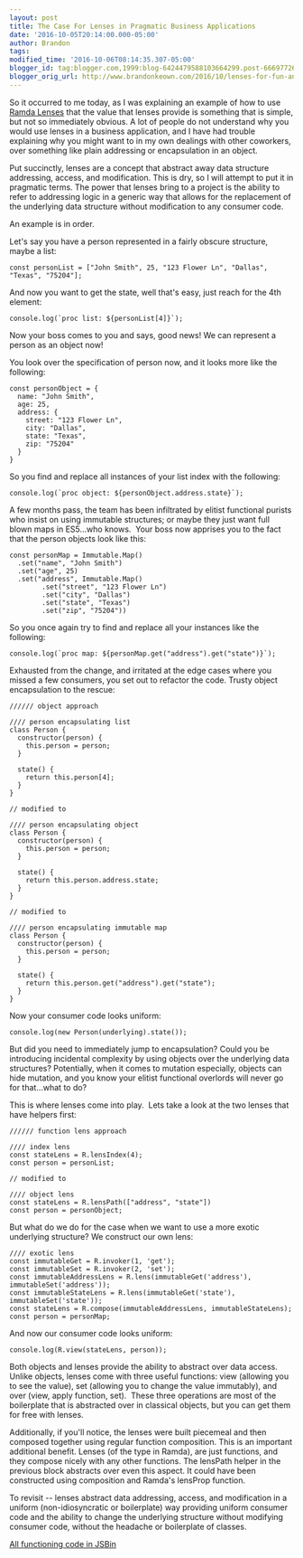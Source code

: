 ```yaml
---
layout: post
title: The Case For Lenses in Pragmatic Business Applications
date: '2016-10-05T20:14:00.000-05:00'
author: Brandon
tags:
modified_time: '2016-10-06T08:14:35.307-05:00'
blogger_id: tag:blogger.com,1999:blog-6424479588103664299.post-6669772652598326233
blogger_orig_url: http://www.brandonkeown.com/2016/10/lenses-for-fun-and-profit.html
---
```


So it occurred to me today, as I was explaining an example of how to use [Ramda Lenses](http://ramdajs.com/docs/#lens) that the value that lenses provide is something that is simple, but not so immediately obvious. A lot of people do not understand why you would use lenses in a business application, and I have had trouble explaining why you might want to in my own dealings with other coworkers, over something like plain addressing or encapsulation in an object.

Put succinctly, lenses are a concept that abstract away data structure addressing, access, and modification. This is dry, so I will attempt to put it in pragmatic terms. The power that lenses bring to a project is the ability to refer to addressing logic in a generic way that allows for the replacement of the underlying data structure without modification to any consumer code.

An example is in order.

Let's say you have a person represented in a fairly obscure structure, maybe a list:
<pre><code class="javascript">const personList = ["John Smith", 25, "123 Flower Ln", "Dallas", "Texas", "75204"];</code></pre>

And now you want to get the state, well that's easy, just reach for the 4th element:
<pre><code class="javascript">console.log(`proc list: ${personList[4]}`);</code></pre>

Now your boss comes to you and says, good news! We can represent a person as an object now!

You look over the specification of person now, and it looks more like the following:
<pre><code class="javascript">const personObject = {
  name: "John Smith",
  age: 25,
  address: {
    street: "123 Flower Ln",
    city: "Dallas",
    state: "Texas",
    zip: "75204"
  }
}</code></pre>

So you find and replace all instances of your list index with the following:
<pre><code class="javascript">console.log(`proc object: ${personObject.address.state}`);</code></pre>

A few months pass, the team has been infiltrated by elitist functional purists who insist on using immutable structures; or maybe they just want full blown maps in ES5...who knows. &nbsp;Your boss now apprises you to the fact that the person objects look like this:
<pre><code class="javascript">const personMap = Immutable.Map()
  .set("name", "John Smith")
  .set("age", 25)
  .set("address", Immutable.Map()
        .set("street", "123 Flower Ln")
        .set("city", "Dallas")
        .set("state", "Texas")
        .set("zip", "75204"))</code></pre>

So you once again try to find and replace all your instances like the following:
<pre><code class="javascript">console.log(`proc map: ${personMap.get("address").get("state")}`);</code></pre>

Exhausted from the change, and irritated at the edge cases where you missed a few consumers, you set out to refactor the code.  Trusty object encapsulation to the rescue:
<pre><code class="javascript">////// object approach

//// person encapsulating list
class Person {
  constructor(person) {
    this.person = person;
  }

  state() {
    return this.person[4];
  }
}

// modified to

//// person encapsulating object
class Person {
  constructor(person) {
    this.person = person;
  }

  state() {
    return this.person.address.state;
  }
}

// modified to

//// person encapsulating immutable map
class Person {
  constructor(person) {
    this.person = person;
  }

  state() {
    return this.person.get("address").get("state");
  }
}</code></pre>

Now your consumer code looks uniform:
<pre><code class="javascript">console.log(new Person(underlying).state());</code></pre>

But did you need to immediately jump to encapsulation?  Could you be introducing incidental complexity by using objects over the underlying data structures? Potentially, when it comes to mutation especially, objects can hide mutation, and you know your elitist functional overlords will never go for that...what to do?

This is where lenses come into play. &nbsp;Lets take a look at the two lenses that have helpers first:
<pre><code class="javascript">////// function lens approach

//// index lens
const stateLens = R.lensIndex(4);
const person = personList;

// modified to

//// object lens
const stateLens = R.lensPath(["address", "state"])
const person = personObject;</code></pre>

But what do we do for the case when we want to use a more exotic underlying structure? We construct our own lens:
<pre>
<code class="javascript">//// exotic lens
const immutableGet = R.invoker(1, 'get');
const immutableSet = R.invoker(2, 'set');
const immutableAddressLens = R.lens(immutableGet('address'), immutableSet('address'));
const immutableStateLens = R.lens(immutableGet('state'), immutableSet('state'));
const stateLens = R.compose(immutableAddressLens, immutableStateLens);
const person = personMap;</code></pre>

And now our consumer code looks uniform:
<pre><code class="javascript">console.log(R.view(stateLens, person));</code></pre>

Both objects and lenses provide the ability to abstract over data access.  Unlike objects, lenses come with three useful functions: view (allowing you to see the value), set (allowing you to change the value immutably), and over (view, apply function, set). &nbsp;These three operations are most of the boilerplate that is abstracted over in classical objects, but you can get them for free with lenses.

Additionally, if you'll notice, the lenses were built piecemeal and then composed together using regular function composition.  This is an important additional benefit.  Lenses (of the type in Ramda), are just functions, and they compose nicely with any other functions.  The lensPath helper in the previous block abstracts over even this aspect.  It could have been constructed using composition and Ramda's lensProp function.

To revisit -- lenses abstract data addressing, access, and modification in a uniform (non-idiosyncratic or boilerplate) way providing uniform consumer code and the ability to change the underlying structure without modifying consumer code, without the headache or boilerplate of classes.

<a href="http://jsbin.com/nolitajaki/edit?html,js,console" target="_blank">All functioning code in JSBin</a>
